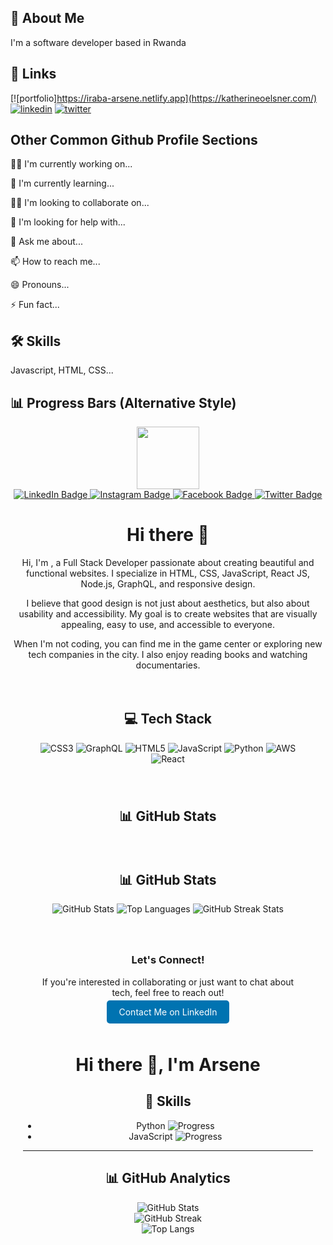 


## 🚀 About Me
I'm a software developer based in Rwanda


## 🔗 Links
[![portfolio]https://iraba-arsene.netlify.app](https://katherineoelsner.com/)
[![linkedin](https://img.shields.io/badge/linkedin-0A66C2?style=for-the-badge&logo=linkedin&logoColor=white)](https://www.linkedin.com/)
[![twitter](https://img.shields.io/badge/twitter-1DA1F2?style=for-the-badge&logo=twitter&logoColor=white)](https://twitter.com/)


## Other Common Github Profile Sections
👩‍💻 I'm currently working on...

🧠 I'm currently learning...

👯‍♀️ I'm looking to collaborate on...

🤔 I'm looking for help with...

💬 Ask me about...

📫 How to reach me...

😄 Pronouns...

⚡️ Fun fact...


## 🛠 Skills
Javascript, HTML, CSS...

## 📊 Progress Bars (Alternative Style)







<div id="header" align="center">
  <img src="https://media.giphy.com/media/M9gbBd9nbDrOTu1Mqx/giphy.gif" width="100"/>
  <div id="badges">
    <a href="https://www.linkedin.com/in/elissa-ntihinduka-282200271/">
      <img src="https://img.shields.io/badge/LinkedIn-blue?style=for-the-badge&logo=linkedin&logoColor=white" alt="LinkedIn Badge"/>

   </a>
    <a href="https://www.instagram.com/">
      <img src="https://img.shields.io/badge/Instagram-gray?style=for-the-badge&logo=instagram&logoColor=white" alt="Instagram Badge"/>
    </a>
    <a href="https://web.facebook.com/#">
      <img src="https://img.shields.io/badge/Facebook-green?style=for-the-badge&logo=facebook&logoColor=white" alt="Facebook Badge"/>
    </a>
    <a href="https://twitter.com/elissantihindu1">
      <img src="https://img.shields.io/badge/Twitter-blue?style=for-the-badge&logo=twitter&logoColor=white" alt="Twitter Badge"/>
    </a>
    <!-- Add more badges here -->
  </div>
</div>

<div id="HeaderTitile" align="center">
  <h1>Hi there 👋</h1>
</div>

<div class="text" style="text-align: center; max-width: 800px; margin: 0 auto;">
  <p>Hi, I'm  , a Full Stack Developer passionate about creating beautiful and functional websites. I specialize in HTML, CSS, JavaScript, React JS, Node.js, GraphQL, and responsive design.</p>
  <p>I believe that good design is not just about aesthetics, but also about usability and accessibility. My goal is to create websites that are visually appealing, easy to use, and accessible to everyone.</p>
  <p>When I'm not coding, you can find me in the game center or exploring new tech companies in the city. I also enjoy reading books and watching documentaries.</p>
</div>



<!-- Tech Stack Section -->
<div id="tech-stack" align="center" style="padding: 20px;">
  <h2>💻 Tech Stack</h2>
  <div>
    <img src="https://img.shields.io/badge/css3-%231572B6.svg?style=for-the-badge&logo=css3&logoColor=white" alt="CSS3"/>
    <img src="https://img.shields.io/badge/-GraphQL-E10098?style=for-the-badge&logo=graphql&logoColor=white" alt="GraphQL"/>
    <img src="https://img.shields.io/badge/html5-%23E34F26.svg?style=for-the-badge&logo=html5&logoColor=white" alt="HTML5"/>
    <img src="https://img.shields.io/badge/javascript-%23323330.svg?style=for-the-badge&logo=javascript&logoColor=%23F7DF1E" alt="JavaScript"/>
    <img src="https://img.shields.io/badge/python-3670A0?style=for-the-badge&logo=python&logoColor=ffdd54" alt="Python"/>
    <img src="https://img.shields.io/badge/AWS-%23FF9900.svg?style=for-the-badge&logo=amazon-aws&logoColor=white" alt="AWS"/>
    <img src="https://img.shields.io/badge/react-%2320232a.svg?style=for-the-badge&logo=react&logoColor=%2361DAFB" alt="React"/>
    <!-- Add more icons here -->
  </div>
</div>

<!-- GitHub Stats Section -->
<div id="github-stats" align="center" style="padding: 20px;">
  <h2>📊 GitHub Stats</h2>
  <div>



<!-- GitHub Stats Section -->
<div id="github-stats" align="center" style="padding: 20px;">
  <h2>📊 GitHub Stats</h2>
  <div>
    <!-- GitHub Stats with New Diagrams -->
    <img src="https://github-readme-stats.vercel.app/api?username=NTElissa&theme=highcontrast&hide_border=false&include_all_commits=true&count_private=false" alt="GitHub Stats"/>
    <img src="https://github-readme-stats.vercel.app/api/top-langs/?username=NTElissa&theme=highcontrast&hide_border=false&include_all_commits=true&count_private=false&layout=compact" alt="Top Languages"/>
    <img src="https://github-readme-streak-stats.herokuapp.com/?user=NTElissa&theme=highcontrast&hide_border=false" alt="GitHub Streak Stats"/>

  </div>
</div>

<!-- Call to Action Section -->
<div id="cta" align="center" style="padding: 20px;">
  <h3>Let's Connect!</h3>
  <p>If you're interested in collaborating or just want to chat about tech, feel free to reach out!</p>
  <a href="https://www.linkedin.com/in/elissa-ntihinduka-282200271/" style="padding: 10px 20px; background-color: #0073b1; color: white; text-decoration: none; border-radius: 5px;">Contact Me on LinkedIn</a>
</div>


# Hi there 👋, I'm Arsene

## 🚀 Skills
- Python ![Progress](https://img.shields.io/badge/-80%25-blue)
- JavaScript ![Progress](https://img.shields.io/badge/-70%25-yellow)

---

## 📊 GitHub Analytics
![GitHub Stats](https://github-readme-stats.vercel.app/api?username=YourUsername&show_icons=true&theme=tokyonight)  
![GitHub Streak](https://github-readme-streak-stats.herokuapp.com/?user=YourUsername&theme=tokyonight)  
![Top Langs](https://github-readme-stats.vercel.app/api/top-langs/?username=YourUsername&layout=compact&theme=tokyonight)  





